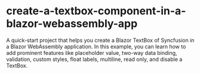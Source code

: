 # create-a-textbox-component-in-a-blazor-webassembly-app
A quick-start project that helps you create a Blazor TextBox of Syncfusion in a Blazor WebAssembly application. In this example, you can learn how to add prominent features like placeholder value, two-way data binding, validation, custom styles, float labels, multiline, read only, and disable a TextBox.
